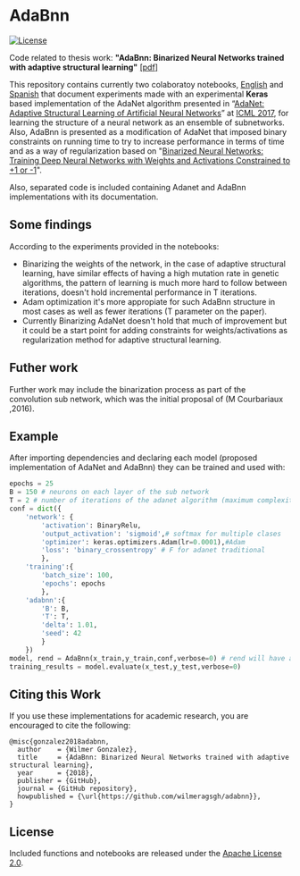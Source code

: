 # AdaBnn

[![License](https://img.shields.io/badge/license-Apache%202.0-blue.svg)](https://github.com/wilmeragsgh/adabnn/blob/master/LICENSE)

Code related to thesis work: **"AdaBnn: Binarized Neural Networks trained with adaptive structural learning"** [[pdf]](https://mega.nz/#!SkFhxCSI!YQO-ZYQl5tFlEGpkl2nR13zzFAzJeT5iCgZt8AzvIsQ)

This repository contains currently two colaboratoy notebooks, [English](https://1) and [Spanish](https://2)
that document experiments made with an experimental **Keras** based implementation of the AdaNet algorithm presented in “[AdaNet: Adaptive Structural Learning of Artificial Neural Networks](http://proceedings.mlr.press/v70/cortes17a.html)” at [ICML 2017](https://icml.cc/Conferences/2017), for learning the structure of a neural network as an ensemble of subnetworks. Also, AdaBnn is presented as a modification of AdaNet that imposed binary constraints on running time to try to increase performance in terms of time and as a way of regularization based on "[Binarized Neural Networks: Training Deep Neural Networks with Weights and Activations Constrained to +1 or -1](https://arxiv.org/abs/1602.02830)".

Also, separated code is included containing Adanet and AdaBnn implementations with its documentation.

## Some findings

According to the experiments provided in the notebooks:

* Binarizing the weights of the network, in the case of adaptive structural learning, have similar effects of having a high mutation rate in genetic algorithms, the pattern of learning is much more hard to follow between iterations, doesn't hold incremental performance in T iterations.
* Adam optimization it's more appropiate for such AdaBnn structure in most cases as well as fewer iterations (T parameter on the paper).
* Currently Binarizing AdaNet doesn't hold that much of improvement but it could be a start point for adding constraints for weights/activations as regularization method for adaptive structural learning.

## Futher work

Further work may include the binarization process as part of the convolution sub network, which was the initial proposal of (M Courbariaux ,2016).

## Example

After importing dependencies and declaring each model (proposed implementation of AdaNet and AdaBnn) they can be trained and used with:

```python
epochs = 25 
B = 150 # neurons on each layer of the sub network  
T = 2 # number of iterations of the adanet algorithm (maximum complexity of the model)
conf = dict({
    'network': {
        'activation': BinaryRelu, 
        'output_activation': 'sigmoid',# softmax for multiple clases
        'optimizer': keras.optimizers.Adam(lr=0.0001),#Adam
        'loss': 'binary_crossentropy' # F for adanet traditional
        },
    'training':{
        'batch_size': 100,
        'epochs': epochs
        },
    'adabnn':{
        'B': B,
        'T': T,
        'delta': 1.01,
        'seed': 42
        }
    })
model, rend = AdaBnn(x_train,y_train,conf,verbose=0) # rend will have accuracy/loss at each iteration T
training_results = model.evaluate(x_test,y_test,verbose=0)
```

## Citing this Work

If you use these implementations for academic research, you are encouraged to cite the following:

    @misc{gonzalez2018adabnn,
      author    = {Wilmer Gonzalez},
      title     = {AdaBnn: Binarized Neural Networks trained with adaptive structural learning},
      year      = {2018},
      publisher = {GitHub},
      journal = {GitHub repository},
      howpublished = {\url{https://github.com/wilmeragsgh/adabnn}},
    }

## License

Included functions and notebooks are released under the [Apache License 2.0](LICENSE).
